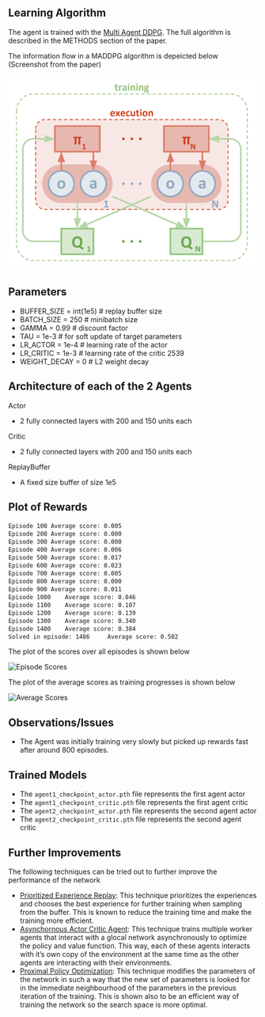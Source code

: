 ## Learning Algorithm

The agent is trained with the [Multi Agent DDPG](https://arxiv.org/abs/1706.02275). The full algorithm is described in the METHODS section of the paper.

The information flow in a MADDPG algorithm is depeicted below (Screenshot from the paper)

![MADDPG](./images/maddpg.png)

## Parameters

- BUFFER_SIZE = int(1e5)  # replay buffer size
- BATCH_SIZE = 250         # minibatch size
- GAMMA = 0.99            # discount factor
- TAU = 1e-3              # for soft update of target parameters
- LR_ACTOR = 1e-4         # learning rate of the actor
- LR_CRITIC = 1e-3        # learning rate of the critic 2539
- WEIGHT_DECAY = 0        # L2 weight decay

## Architecture of each of the 2 Agents

Actor

- 2 fully connected layers with 200 and 150 units each

Critic

- 2 fully connected layers with 200 and 150 units each

ReplayBuffer

- A fixed size buffer of size 1e5

## Plot of Rewards

```
Episode 100	Average score: 0.005
Episode 200	Average score: 0.000
Episode 300	Average score: 0.000
Episode 400	Average score: 0.006
Episode 500	Average score: 0.017
Episode 600	Average score: 0.023
Episode 700	Average score: 0.005
Episode 800	Average score: 0.000
Episode 900	Average score: 0.011
Episode 1000	Average score: 0.046
Episode 1100	Average score: 0.107
Episode 1200	Average score: 0.139
Episode 1300	Average score: 0.340
Episode 1400	Average score: 0.384
Solved in episode: 1486 	Average score: 0.502
```

The plot of the scores over all episodes is shown below

![Episode Scores](./images/episode_scores.png)

The plot of the average scores as training progresses is shown below

![Average Scores](./images/average_scores.png)

## Observations/Issues

* The Agent was initially training very slowly but picked up rewards fast after around 800 episodes. 

## Trained Models

- The ```agent1_checkpoint_actor.pth``` file represents the first agent actor
- The ```agent1_checkpoint_critic.pth``` file represents the first agent critic
- The ```agent2_checkpoint_actor.pth``` file represents the second agent actor
- The ```agent2_checkpoint_critic.pth``` file represents the second agent critic

## Further Improvements
The following techniques can be tried out to further improve the performance of the network
- [Prioritized Experience Replay](https://arxiv.org/abs/1511.05952): This technique prioritizes the experiences and chooses the best experience for further training when sampling from the buffer. This is known to reduce the training time and make the training more efficient.
- [Asynchornous Actor Critic Agent](https://medium.com/emergent-future/simple-reinforcement-learning-with-tensorflow-part-8-asynchronous-actor-critic-agents-a3c-c88f72a5e9f2): This technique trains multiple worker agents that interact with a glocal network asynchronously to optimize the policy and value function. This way, each of these agents interacts with it’s own copy of the environment at the same time as the other agents are interacting with their environments.
- [Proximal Policy Optimization](https://arxiv.org/abs/1707.06347): This technique modifies the parameters of the network in such a way that the new set of parameters is looked for in the immediate neighbourhood of the parameters in the previous iteration of the training. This is shown also to be an efficient way of training the network so the search space is more optimal. 
